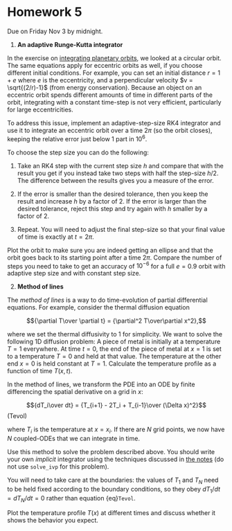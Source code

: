 # Homework 5

Due on Friday Nov 3 by midnight.

1. **An adaptive Runge-Kutta integrator**

In the exercise on [integrating planetary orbits](https://andrewcumming.github.io/phys512/runge_kutta.html#runge-kutta), we looked at a circular orbit. The same equations apply for eccentric orbits as well, if you choose different initial conditions. For example, you can set an initial distance $r=1+e$ where $e$ is the eccentricity, and a perpendicular velocity $v = \sqrt{(2/r)-1}$ (from energy conservation). Because an object on an eccentric orbit spends different amounts of time in different parts of the orbit, integrating with a constant time-step is not very efficient, particularly for large eccentricities.

To address this issue, implement an adaptive-step-size RK4 integrator and use it to integrate an eccentric orbit over a time $2\pi$ (so the orbit closes), keeping the relative error just below 1 part in $10^6$.

To choose the step size you can do the following:

1. Take an RK4 step with the current step size $h$ and compare that with the result you get if you instead take two steps with half the step-size $h/2$. The difference between the results gives you a measure of the error.

2. If the error is smaller than the desired tolerance, then you keep the result and increase $h$ by a factor of 2. If the error is larger than the desired tolerance, reject this step and try again with $h$ smaller by a factor of 2.

3. Repeat. You will need to adjust the final step-size so that your final value of time is exactly at $t=2\pi$.

Plot the orbit to make sure you are indeed getting an ellipse and that the orbit goes back to its starting point after a time $2\pi$. Compare the number of steps you need to take to get an accuracy of $10^{-6}$ for a full $e=0.9$ orbit with adaptive step size and with constant step size.

2. **Method of lines**

The *method of lines* is a way to do time-evolution of partial differential equations. For example, consider the thermal diffusion equation

$${\partial T\over \partial t} = {\partial^2 T\over\partial x^2},$$

where we set the thermal diffusivity to 1 for simplicity. We want to solve the following 1D diffusion problem: A piece of metal is initially at a temperature $T=1$ everywhere. At time $t=0$, the end of the piece of metal at $x=1$ is set to a temperature $T=0$ and held at that value. The temperature at the other end $x=0$ is held constant at $T=1$. Calculate the temperature profile as a function of time $T(x,t)$.

In the method of lines, we transform the PDE into an ODE by finite differencing the spatial derivative on a grid in $x$:

$${dT_i\over dt} = {T_{i+1} - 2T_i + T_{i-1}\over (\Delta x)^2}$$(Tevol)

where $T_i$ is the temperature at $x=x_i$. If there are $N$ grid points, we now have $N$ coupled-ODEs that we can integrate in time. 

Use this method to solve the problem described above. You should write your own *implicit* integrator using the techniques discussed in [the notes](https://andrewcumming.github.io/phys512/runge_kutta.html#implicit-methods-and-stiff-equations) (do not use `solve_ivp` for this problem).

You will need to take care at the boundaries: the values of $T_1$ and $T_N$ need to be held fixed according to the boundary conditions, so they obey $dT_1/dt=dT_N/dt=0$ rather than equation {eq}`Tevol`.

Plot the temperature profile $T(x)$ at different times and discuss whether it shows the behavior you expect.
